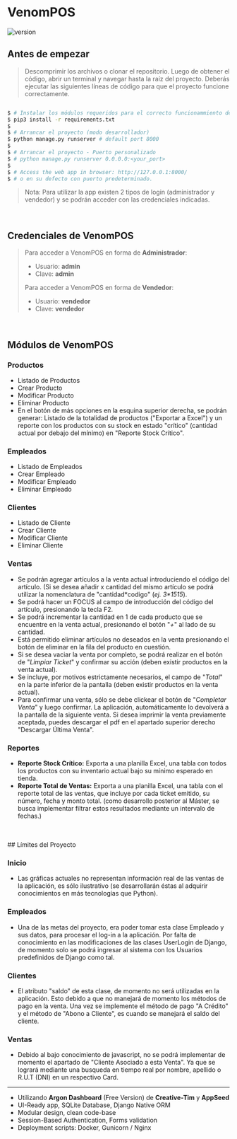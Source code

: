 # VenomPOS

 ![version](https://img.shields.io/badge/version-1.0.0-blue.svg)
<br />
## Antes de empezar

> Descomprimir los archivos o clonar el repositorio. Luego de obtener el código, abrir un terminal y navegar hasta la raíz del proyecto.
> Deberás ejecutar las siguientes líneas de código para que el proyecto funcione correctamente.

```bash

$ # Instalar los módulos requeridos para el correcto funcionammiento del proyecto.
$ pip3 install -r requirements.txt
$
$ # Arrancar el proyecto (modo desarrollador)
$ python manage.py runserver # default port 8000
$
$ # Arrancar el proyecto - Puerto personalizado
$ # python manage.py runserver 0.0.0.0:<your_port>
$
$ # Access the web app in browser: http://127.0.0.1:8000/
$ # o en su defecto con puerto predeterminado.
```

> Nota: Para utilizar la app existen 2 tipos de login (administrador y vendedor) y se podrán acceder con las credenciales indicadas.

<br />

## Credenciales de VenomPOS
>Para acceder a VenomPOS en forma de **Administrador**:
>- Usuario: **admin**
>- Clave: **admin**
>
>Para acceder a VenomPOS en forma de **Vendedor**:
>- Usuario: **vendedor**
>- Clave: **vendedor**

<br />


## Módulos de VenomPOS
   ### Productos
   - Listado de Productos
   - Crear Producto
   - Modificar Producto
   - Eliminar Producto
   - En el botón de más opciones en la esquina superior derecha, se podrán generar: Listado de la totalidad de productos ("Exportar a Excel") y un reporte con los productos con su stock en estado "crítico" (cantidad actual por debajo del mínimo) en "Reporte Stock Crítico".

   ### Empleados
   - Listado de Empleados
   - Crear Empleado
   - Modificar Empleado
   - Eliminar Empleado

   ### Clientes
   - Listado de Cliente
   - Crear Cliente
   - Modificar Cliente
   - Eliminar Cliente

   ### Ventas
   - Se podrán agregar artículos a la venta actual introduciendo el código del artículo. (Si se desea añadir x cantidad del mismo artículo se podrá utilizar la nomenclatura de "cantidad\*codigo" (*ej. 3\*1515*).
   - Se podrá hacer un FOCUS al campo de introducción del código del artículo, presionando la tecla F2.
   - Se podrá incrementar la cantidad en 1 de cada producto que se encuentre en la venta actual, presionando el botón "*+*" al lado de su cantidad.
   - Está permitido eliminar artículos no deseados en la venta presionando el botón de eliminar en la fila del producto en cuestión.
   - Si se desea vaciar la venta por completo, se podrá realizar en el botón de "*Limpiar Ticket*" y confirmar su acción (deben existir productos en la venta actual).
   - Se incluye, por motivos estrictamente necesarios, el campo de "*Total*" en la parte inferior de la pantalla (deben existir productos en la venta actual).
   -  Para confirmar una venta, sólo se debe clickear el botón de "*Completar Venta*" y luego confirmar. La aplicación, automáticamente lo devolverá a la pantalla de la siguiente venta. Si desea imprimir la venta previamente aceptada, puedes descargar el pdf en el apartado superior derecho "Descargar Última Venta".

   ### Reportes
   - **Reporte Stock Crítico:** Exporta a una planilla Excel, una tabla con todos los productos con su inventario actual bajo su mínimo esperado en tienda.
   - **Reporte Total de Ventas:** Exporta a una planilla Excel, una tabla con el reporte total de las ventas, que incluye por cada ticket emitido, su número, fecha y monto total. (como desarrollo posterior al Máster, se busca implementar filtrar estos resultados mediante un intervalo de fechas.)
<br/>
<br/>
## Límites del Proyecto

   ### Inicio
   - Las gráficas actuales no representan información real de las ventas de la aplicación, es sólo ilustrativo (se desarrollarán éstas al adquirir conocimientos en más tecnologías que Python).

   ### Empleados
   - Una de las metas del proyecto, era poder tomar esta clase Empleado y sus datos, para procesar el log-in a la aplicación. Por falta de conocimiento en las modificaciones de las clases UserLogin de Django, de momento solo se podrá ingresar al sistema con los Usuarios predefinidos de Django como tal.

   ### Clientes 
   - El atributo "saldo" de esta clase, de momento no será utilizadas en la aplicación. Esto debido a que no manejará de momento los métodos de pago en la venta. Una vez se implemente el método de pago "A Crédito" y el método de "Abono a Cliente", es cuando se manejará el saldo del cliente.

   ### Ventas
   - Debido al bajo conocimiento de javascript, no se podrá implementar de momento el apartado de "Cliente Asociado a esta Venta". Ya que se logrará mediante una busqueda en tiempo real por nombre, apellido o R.U.T (DNI) en un respectivo Card.


---

- Utilizando **Argon Dashboard** (Free Version) de **Creative-Tim** y **AppSeed**
- UI-Ready app, SQLite Database, Django Native ORM
- Modular design, clean code-base
- Session-Based Authentication, Forms validation
- Deployment scripts: Docker, Gunicorn / Nginx

<br />